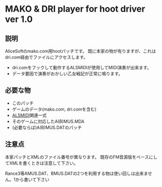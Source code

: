 # MAKO & DRI player for hoot driver ver 1.0

## 説明

AliceSoftのmako.com用hootパッチです。
既に本家の物が有りますが、これはdri.com経由でファイルにアクセスします。

* dri.comをフックして動作するALSMIDIが使用してMIDI演奏が出来ます。
* データ要因で演奏がおかしい乙女戦記が正常に鳴ります。


## 必要な物

* このパッチ
* ゲームのデータ(mako.com, dri.comを含む)
* [ALSMIDI](http://hp.vector.co.jp/authors/VA004111/filelist.htm)関連一式
* そのゲームに対応したA(B)MUS.MDA
* (必要ならば)A(B)MUS.DATのパッチ


## 注意点

本家パッチとXMLのファイル番号が異なります。
既存のFM音源版をベースにしてXMLを書くときは注意して下さい。

Rance3等AMUS.DAT、BMUS.DATの2つを利用する物は使い回しは出来ません。1から書いて下さい

